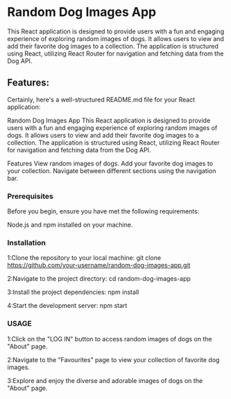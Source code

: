 # Random Dog Images App
This React application is designed to provide users with a fun and engaging experience of exploring random images of dogs. It allows users to view and add their favorite dog images to a collection. The application is structured using React, utilizing React Router for navigation and fetching data from the Dog API.



## Features:

Certainly, here's a well-structured README.md file for your React application:

Random Dog Images App
This React application is designed to provide users with a fun and engaging experience of exploring random images of dogs. It allows users to view and add their favorite dog images to a collection. The application is structured using React, utilizing React Router for navigation and fetching data from the Dog API.

Features
View random images of dogs.
Add your favorite dog images to your collection.
Navigate between different sections using the navigation bar.



### Prerequisites
Before you begin, ensure you have met the following requirements:

Node.js and npm installed on your machine.



### Installation
1:Clone the repository to your local machine:
git clone https://github.com/your-username/random-dog-images-app.git

2:Navigate to the project directory:
cd random-dog-images-app

3:Install the project dependencies:
npm install

4:Start the development server:
npm start



### USAGE
1:Click on the "LOG IN" button to access random images of dogs on the "About" page.

2:Navigate to the "Favourites" page to view your collection of favorite dog images.

3:Explore and enjoy the diverse and adorable images of dogs on the "About" page.

